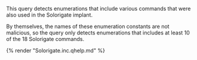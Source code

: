 This query detects enumerations that include various commands that were also used in the Solorigate implant.

By themselves, the names of these enumeration constants are not malicious, so the query only detects enumerations that includes at least 10 of the 18 Solorigate commands.

{% render "Solorigate.inc.qhelp.md" %}

